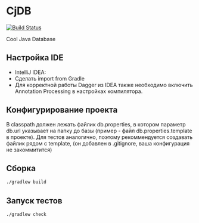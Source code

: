 CjDB
====
[![Build Status](https://travis-ci.org/SerCeMan/cjdb.svg?branch=master)](https://travis-ci.org/SerCeMan/cjdb)

Cool Java Database

Настройка IDE
---
* IntelliJ IDEA: 
 * Cделать import from Gradle 
 * Для корректной работы Dagger из IDEA также необходимо включить Annotation Processing в настройках компилятора.


Конфигурирование проекта
---
В classpath должен лежать файлик db.properties, в котором параметр db.url указывает на папку до базы (пример - файл db.properties.template в проекте). Для тестов аналогично, поэтому рекоммендуется создавать файлик рядом с template, (он добавлен в .gitignore, ваша конфигурация не закоммитится) 

Сборка
---
```bash
./gradlew build
```

Запуск тестов
---
```bash
./gradlew check
```
